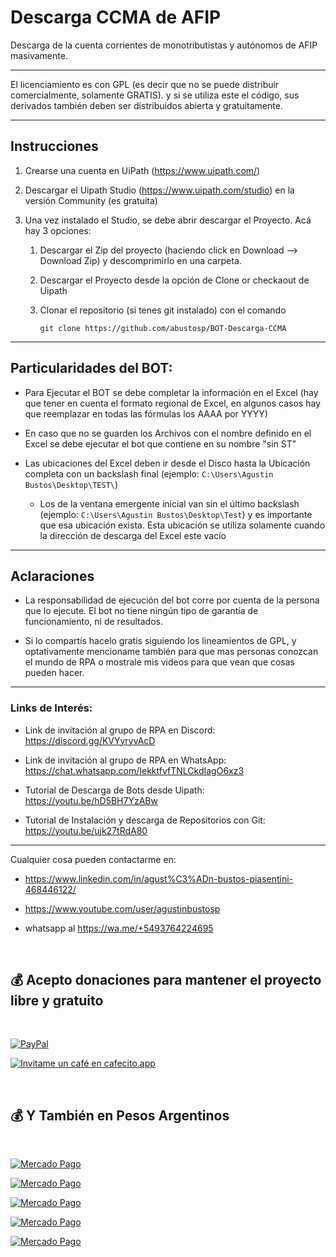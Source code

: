 # Descarga CCMA de AFIP

Descarga de la cuenta corrientes de monotributistas y autónomos de AFIP masivamente.

---

El licenciamiento es con GPL (es decir que no se puede distribuir comercialmente, solamente GRATIS). y si se utiliza este el código, sus derivados también deben ser distribuidos abierta y gratuitamente. 

---

## Instrucciones



1. Crearse una cuenta en UiPath (https://www.uipath.com/)

2. Descargar el Uipath Studio (https://www.uipath.com/studio) en la versión Community (es gratuita)
    
3. Una vez instalado el Studio, se debe abrir descargar el Proyecto. Acá hay 3 opciones:

    1. Descargar el Zip del proyecto (haciendo click en Download --> Download Zip) y descomprimirlo en una carpeta.
    
    2. Descargar el Proyecto desde la opción de Clone or checkaout de Uipath

    3. Clonar el repositorio (si tenes git instalado) con el comando 

        ```console    
        git clone https://github.com/abustosp/BOT-Descarga-CCMA
        ```

---

## Particularidades del BOT:

- Para Ejecutar el BOT se debe completar la información en el Excel (hay que tener en cuenta el formato regional de Excel, en algunos casos hay que reemplazar en todas las fórmulas los AAAA por YYYY)

- En caso que no se guarden los Archivos con el nombre definido en el Excel se debe ejecutar el bot que contiene en su nombre "sin ST"

- Las ubicaciones del Excel deben ir desde el Disco hasta la Ubicación completa con un backslash final (ejemplo: `C:\Users\Agustin Bustos\Desktop\TEST\`)
  
  - Los de la ventana emergente inicial van sin el último backslash (ejemplo: `C:\Users\Agustin Bustos\Desktop\Test`) y es importante que esa ubicación exista. Esta ubicación se utiliza solamente cuando la dirección de descarga del Excel este vacío
  
---

## Aclaraciones

- La responsabilidad de ejecución del bot corre por cuenta de la persona que lo ejecute. El bot no tiene ningún tipo de garantía de funcionamiento, ni de resultados.

- Si lo compartís hacelo gratis siguiendo los lineamientos de GPL, y optativamente mencioname también para que mas personas conozcan el mundo de RPA o mostrale mis videos para que vean que cosas pueden hacer.

---

### Links de Interés:

- Link de invitación al grupo de RPA en Discord: https://discord.gg/KVYyryvAcD

- Link de invitación al grupo de RPA en WhatsApp: https://chat.whatsapp.com/IekktfvfTNLCkdIagO6xz3

- Tutorial de Descarga de Bots desde Uipath: https://youtu.be/hD5BH7YzABw

- Tutorial de Instalación y descarga de Repositorios con Git: https://youtu.be/ujk27tRdA80


---

Cualquier cosa pueden contactarme en:

- https://www.linkedin.com/in/agust%C3%ADn-bustos-piasentini-468446122/

- https://www.youtube.com/user/agustinbustosp

- whatsapp al https://wa.me/+5493764224695

<br/>

## 💰 Acepto donaciones para mantener el proyecto libre y gratuito

<br/>

[![PayPal](https://img.shields.io/badge/PayPal-00457C?style=for-the-badge&logo=paypal&logoColor=white)](https://paypal.me/agustinbustosp) <!-- [<img src="http://ketekipo.com.ar/wp-content/uploads/2020/05/mercado-pago.png" alt="Image" height="30" width="100\">](https://paypal.me/paypal.me/agustinbustosp) -->

[![Invitame un café en cafecito.app](https://cdn.cafecito.app/imgs/buttons/button_5.svg)](https://cafecito.app/abustos)

<br/>
 
## 💰 Y También en Pesos Argentinos

<br/>

[![Mercado Pago](https://img.shields.io/badge/Mercado%20Pago%20100-009ee3?style=for-the-badge&logo=mercadopago&logoColor=white)](https://mpago.la/2JBdGez)

[![Mercado Pago](https://img.shields.io/badge/Mercado%20Pago%20500-009ee3?style=for-the-badge&logo=mercadopago&logoColor=white)](https://mpago.la/2CwfjKE)

[![Mercado Pago](https://img.shields.io/badge/Mercado%20Pago%201.000-009ee3?style=for-the-badge&logo=mercadopago&logoColor=white)](https://mpago.la/21Xvpig)

[![Mercado Pago](https://img.shields.io/badge/Mercado%20Pago%205.000-009ee3?style=for-the-badge&logo=mercadopago&logoColor=white)](https://mpago.la/1s4D4mM)

[![Mercado Pago](https://img.shields.io/badge/Mercado%20Pago%2010.000-009ee3?style=for-the-badge&logo=mercadopago&logoColor=white)](https://mpago.la/1n9cimr)

